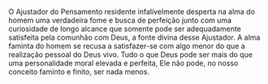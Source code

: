 ﻿O Ajustador do Pensamento residente infalivelmente desperta na alma do homem uma verdadeira fome e busca de perfeição junto com uma curiosidade de longo alcance que somente pode ser adequadamente satisfeita pela comunhão com Deus, a fonte divina desse Ajustador. A alma faminta do homem se recusa a satisfazer-se com algo menor do que a realização pessoal do Deus vivo. Tudo o que Deus pode ser mais do que uma personalidade moral elevada e perfeita, Ele não pode, no nosso conceito faminto e finito, ser nada menos.